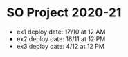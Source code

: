 # SO Project 2020-21
- ex1 deploy date: 17/10 at 12 AM
- ex2 deploy date: 18/11 at 12 PM
- ex3 deploy date: 4/12 at 12 PM
